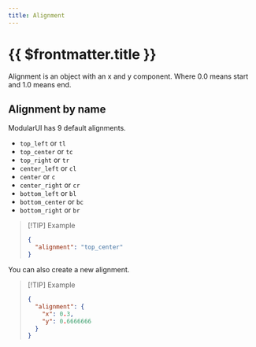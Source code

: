```yaml
---
title: Alignment
---
```


# {{ $frontmatter.title }}

Alignment is an object with an x and y component. Where 0.0 means start and 1.0 means end.

## Alignment by name

ModularUI has 9 default alignments.

- `top_left` or `tl`
- `top_center` or `tc`
- `top_right` or `tr`
- `center_left` or `cl`
- `center` or `c`
- `center_right` or `cr`
- `bottom_left` or `bl`
- `bottom_center` or `bc`
- `bottom_right` or `br`

> [!TIP] Example
>
> ```json
> {
>   "alignment": "top_center"
> }
> ```

You can also create a new alignment.

> [!TIP] Example
>
> ```json
> {
>   "alignment": {
>     "x": 0.3,
>     "y": 0.6666666
>   }
> }
> ```
